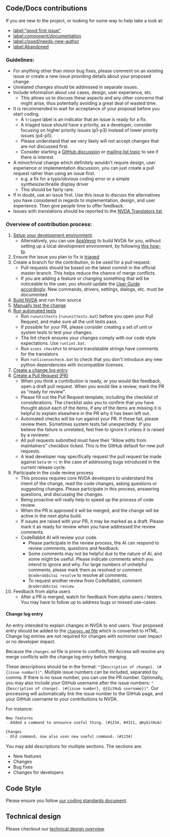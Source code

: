 ## Code/Docs contributions

If you are new to the project, or looking for some way to help take a look at:
- [label:"good first issue"](https://github.com/nvaccess/nvda/issues?q=label%3A%22good+first+issue%22)
- [label:component/documentation](https://github.com/nvaccess/nvda/issues?q=label%3Acomponent%2Fdocumentation)
- [label:closed/needs-new-author](https://github.com/nvaccess/nvda/issues?q=label%3Aclosed%2Fneeds-new-author)
- [label:Abandoned](https://github.com/nvaccess/nvda/issues?q=label%3AAbandoned)

### Guidelines:
- For anything other than minor bug fixes, please comment on an existing issue or create a new issue providing details about your proposed change.
- Unrelated changes should be addressed in separate issues.
- Include information about use cases, design, user experience, etc.
  - This allows us to discuss these aspects and any other concerns that might arise, thus potentially avoiding a great deal of wasted time.
- It is recommended to wait for acceptance of your proposal before you start coding.
  - A `triaged` label is an indicator that an issue is ready for a fix.
  - A triaged issue should have a priority, as a developer, consider focusing on higher priority issues (p1-p3) instead of lower priority issues (p4-p5).
  - Please understand that we very likely will not accept changes that are not discussed first.
  - Consider starting a [GitHub discussion](https://github.com/nvaccess/nvda/discussions) or [mailing list topic](https://groups.io/g/nvda-devel/topics) to see if there is interest.
- A minor/trivial change which definitely wouldn't require design, user experience or implementation discussion, you can just create a pull request rather than using an issue first.
  - e.g. a fix for a typo/obvious coding error or a simple synthesizer/braille display driver
  - This should be fairly rare.
- If in doubt, use an issue first. Use this issue to discuss the alternatives you have considered in regards to implementation, design, and user experience. Then give people time to offer feedback.
- Issues with translations should be reported to the [NVDA Translators list](https://groups.io/g/nvda-translations).


### Overview of contribution process:
1. [Setup your development environment](./createDevEnvironment.md).
    - Alternatively, you can use [AppVeyor](https://appveyor.com/) to build NVDA for you, without setting up a local development environment, by following [this how-to](./buildingNVDAOnAppVeyor.md).
1. Ensure the issue you plan to fix is [triaged](../issues/triage.md)
1. Create a branch for the contribution, to be used for a pull request.
	- Pull requests should be based on the latest commit in the official master branch.
	This helps reduce the chance of merge conflicts.
	- If you are adding a feature or changing something that will be noticeable to the user, you should update the [User Guide accordingly](./userGuideStandards.md).
	New commands, drivers, settings, dialogs, etc. must be documented.
1. [Build NVDA](./buildingNVDA.md) and run from source
1. [Manually test the change](../testing/readme.md)
1. [Run automated tests](../testing/automated.md)
	- Run `rununittests` (`rununittests.bat`) before you open your Pull Request, and make sure all the unit tests pass.
	- If possible for your PR, please consider creating a set of unit or system tests to test your changes.
	- The lint check ensures your changes comply with our code style expectations.
	Use `runlint.bat`.
	- Run `scons checkPot` to ensure translatable strings have comments for the translators
	- Run `runlicensecheck.bat` to check that you don't introduce any new python dependencies with incompatible licenses.
1. [Create a change log entry](#change-log-entry)
1. [Create a Pull Request (PR)](./githubPullRequestTemplateExplanationAndExamples.md)
	- When you think a contribution is ready, or you would like feedback, open a draft pull request.
	When you would like a review, mark the PR as "ready for review".
	- Please fill out the Pull Request template, including the checklist of considerations.
	The checklist asks you to confirm that you have thought about each of the items, if any of the items are missing it is helpful to explain elsewhere in the PR why it has been left out.
	- Automated checks will be run against your PR.
	If these fail, please review them.
	Sometimes system tests fail unexpectedly.
	If you believe the failure is unrelated, feel free to ignore it unless it is raised by a reviewer.
	- All pull requests submitted must have their "Allow edits from maintainers" checkbox ticked.
	This is the GitHub default for new pull requests.
	- A lead developer may specifically request the pull request be made against `beta` or `rc` in the case of addressing bugs introduced in the current release cycle.
1. Participate in the code review process
	- This process requires core NVDA developers to understand the intent of the change, read the code changes, asking questions or suggesting changes.
	Please participate in this process, answering questions, and discussing the changes.
	- Being proactive will really help to speed up the process of code review.
	- When the PR is approved it will be merged, and the change will be active in the next alpha build.
	- If issues are raised with your PR, it may be marked as a draft.
	Please mark it as ready for review when you have addressed the review comments.
	- CodeRabbit AI will review your code.
	  - Please participate in the review process, the AI can respond to review comments, questions and feedback.
	  - Some comments may not be helpful due to the nature of AI, and some might be useful.
	  Please indicate comments which you intend to ignore and why.
	  For large numbers of unhelpful comments, please mark them as resolved or comment `@coderabbitai resolve` to resolve all comments.
	  - To request another review from CodeRabbit, comment `@coderabbitai review`
1. Feedback from alpha users
	- After a PR is merged, watch for feedback from alpha users / testers.
	You may have to follow up to address bugs or missed use-cases.

#### Change log entry
An entry intended to explain changes in NVDA to end users.
Your proposed entry should be added to the [`changes.md` file](../../user_docs/en/changes.md) which is converted to HTML.
Change log entries are not required for changes with no/minor user impact or no developer impact.

Because the `changes.md` file is prone to conflicts, NV Access will resolve any merge conflicts with the change log entry before merging.

These descriptions should be in the format: `"{Description of change}. (#{issue number})"`.
Multiple issue numbers can be included, separated by comma.
If there is no issue number, you can use the PR number.
Optionally, you may also include your GitHub username after the issue numbers: `"{Description of change}. (#{issue number}, @{GitHub username})"`.
Our processing will automatically link the issue number to the GitHub page, and your GitHub username to your contributions to NVDA.

For instance:
```md
New features
- Added a command to announce useful thing. (#1234, #4321, @myGitHub)

Changes
- Old command, now also uses new useful command. (#1234)
```

You may add descriptions for multiple sections.
The sections are:
 
* New features
* Changes
* Bug fixes
* Changes for developers

## Code Style
Please ensure you follow [our coding standards document](./codingStandards.md).

## Technical design
Please checkout our [technical design overview](../design/technicalDesignOverview.md).
